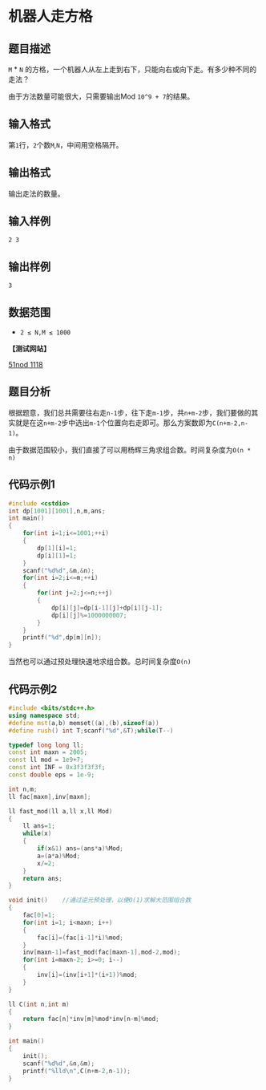 # 机器人走方格


## 题目描述

`M` * `N` 的方格，一个机器人从左上走到右下，只能向右或向下走。有多少种不同的走法？

由于方法数量可能很大，只需要输出Mod `10^9 + 7`的结果。

## 输入格式

第`1`行，`2`个数`M`,`N`，中间用空格隔开。


## 输出格式

输出走法的数量。

## 输入样例

    2 3

## 输出样例

    3
 
    
## 数据范围
- `2 ≤ N,M ≤ 1000`

**【测试网站】**

[51nod 1118](https://www.51nod.com/Challenge/Problem.html#!#problemId=1118) 

## 题目分析

  根据题意，我们总共需要往右走`n-1`步，往下走`m-1`步，共`n+m-2`步，我们要做的其实就是在这`n+m-2`步中选出`m-1`个位置向右走即可。那么方案数即为`C(n+m-2,n-1)`。
  
  由于数据范围较小，我们直接了可以用杨辉三角求组合数。时间复杂度为`O(n * n)`

## 代码示例1

```c++
#include <cstdio>
int dp[1001][1001],n,m,ans;
int main()
{
    for(int i=1;i<=1001;++i)
    {
        dp[1][i]=1;
        dp[i][1]=1;
    }
    scanf("%d%d",&m,&n);
    for(int i=2;i<=m;++i)
    {
        for(int j=2;j<=n;++j)
        {
            dp[i][j]=dp[i-1][j]+dp[i][j-1];
            dp[i][j]%=1000000007;
        }
    }
    printf("%d",dp[m][n]);
}
```
  当然也可以通过预处理快速地求组合数。总时间复杂度`O(n)`

## 代码示例2

```c++
#include <bits/stdc++.h>
using namespace std;
#define mst(a,b) memset((a),(b),sizeof(a))
#define rush() int T;scanf("%d",&T);while(T--)

typedef long long ll;
const int maxn = 2005;
const ll mod = 1e9+7;
const int INF = 0x3f3f3f3f;
const double eps = 1e-9;

int n,m;
ll fac[maxn],inv[maxn];

ll fast_mod(ll a,ll x,ll Mod)
{
    ll ans=1;
    while(x)
    {
        if(x&1) ans=(ans*a)%Mod;
        a=(a*a)%Mod;
        x/=2;
    }
    return ans;
}

void init()    //通过逆元预处理，以便O(1)求解大范围组合数
{
    fac[0]=1;
    for(int i=1; i<maxn; i++)
    {
        fac[i]=(fac[i-1]*i)%mod;
    }
    inv[maxn-1]=fast_mod(fac[maxn-1],mod-2,mod);
    for(int i=maxn-2; i>=0; i--)
    {
        inv[i]=(inv[i+1]*(i+1))%mod;
    }
}

ll C(int n,int m)
{
    return fac[n]*inv[m]%mod*inv[n-m]%mod;
}

int main()
{
    init();
    scanf("%d%d",&n,&m);
    printf("%lld\n",C(n+m-2,n-1));
}

```
   
   
   
